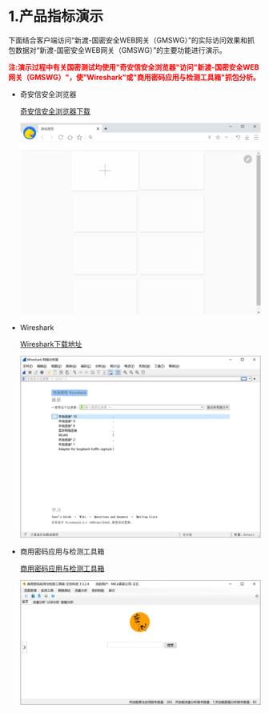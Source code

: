 # 1.产品指标演示

下面结合客户端访问“新渡-国密安全WEB网关（GMSWG）”的实际访问效果和抓包数据对“新渡-国密安全WEB网关（GMSWG）”的主要功能进行演示。

<p style="color:red;font-weight:bold">
       注:演示过程中有关国密测试均使用"奇安信安全浏览器"访问"新渡-国密安全WEB网关（GMSWG）"，使"Wireshark"或"商用密码应用与检测工具箱"抓包分析。
</p>

* 奇安信安全浏览器

  [奇安信安全浏览器下载](https://www.qianxin.com/ctp/gmbrowser.html)

  ![image-20220415161139814](../image/image-20220415161139814.png ':size=50%')
  
* Wireshark

  [Wireshark下载地址](https://www.wireshark.org/)

  ![image-20220415162523874](../image/image-20220415162523874.png ':size=50%')
  
* 商用密码应用与检测工具箱

  [商用密码应用与检测工具箱](https://www.ailawuyou.com/micetoolbox/)

  ![image-20220602164724467](../image/image-20220602164724467.png ':size=50%')
  
  
  
  
